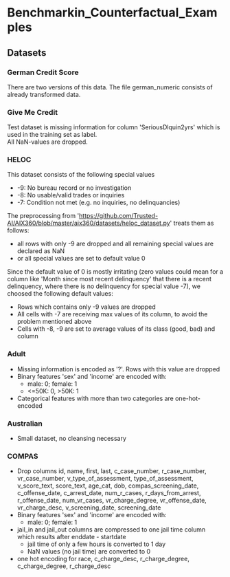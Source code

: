 # Benchmarkin_Counterfactual_Examples  

## Datasets
### German Credit Score  
There are two versions of this data. The file german_numeric consists of already transformed data.  

### Give Me Credit
Test dataset is missing information for column 'SeriousDlquin2yrs' which is used in the training set as label.  
All NaN-values are dropped. 

### HELOC  
This dataset consists of the following special values    

- -9: No bureau record or no investigation
- -8: No usable/valid trades or inquiries
- -7: Condition not met (e.g. no inquiries, no delinquancies)

The preprocessing from 'https://github.com/Trusted-AI/AIX360/blob/master/aix360/datasets/heloc_dataset.py'
treats them as follows:
- all rows with only -9 are dropped and all remaining special values are declared as NaN
- or all special values are set to default value 0

Since the default value of 0 is mostly irritating (zero values could mean for a column like 
'Month since most recent delinquency' that there is a recent delinquency, where there is no delinquency
for special value -7), we choosed the following default values:
- Rows which contains only -9 values are dropped
- All cells with -7 are receiving max values of its column, to avoid the problem mentioned above
- Cells with -8, -9 are set to average values of its class (good, bad) and column

### Adult
- Missing information is encoded as '?'. Rows with this value are dropped
- Binary features 'sex' and 'income' are encoded with:
  - male: 0; female: 1
  - <=50K: 0, >50K: 1
- Categorical features with more than two categories are one-hot-encoded

### Australian
- Small dataset, no cleansing necessary

### COMPAS
- Drop columns id, name, first, last, c_case_number, r_case_number, vr_case_number, 
v_type_of_assessment, type_of_assessment, v_score_text, score_text, age_cat, dob, 
compas_screening_date, c_offense_date, c_arrest_date, num_r_cases, r_days_from_arrest,
r_offense_date, num_vr_cases, vr_charge_degree, vr_offense_date, vr_charge_desc, v_screening_date,
screening_date
- Binary features 'sex' and 'income' are encoded with:
  - male: 0; female: 1
- jail_in and jail_out columns are compressed to one jail time column which results after enddate - startdate
  - jail time of only a few hours is converted to 1 day
  - NaN values (no jail time) are converted to 0
- one hot encoding for race, c_charge_desc, r_charge_degree, c_charge_degree, r_charge_desc
